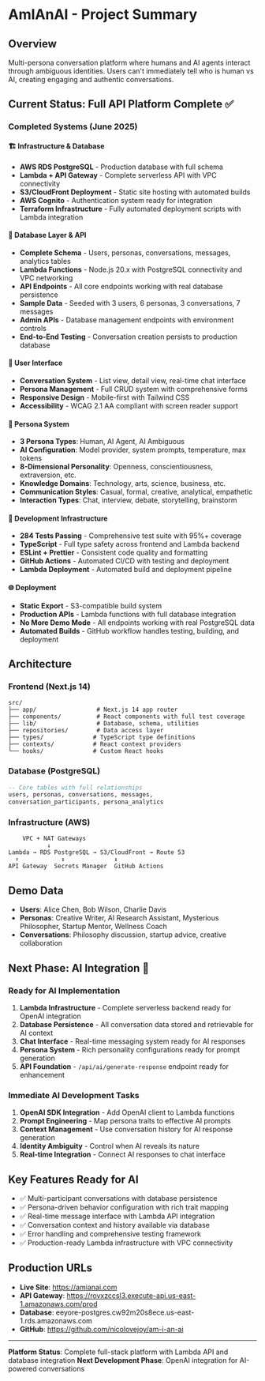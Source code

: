 # AmIAnAI - Project Summary

## Overview
Multi-persona conversation platform where humans and AI agents interact through ambiguous identities. Users can't immediately tell who is human vs AI, creating engaging and authentic conversations.

## Current Status: **Full API Platform Complete** ✅

### Completed Systems (June 2025)

#### 🏗️ **Infrastructure & Database**
- **AWS RDS PostgreSQL** - Production database with full schema
- **Lambda + API Gateway** - Complete serverless API with VPC connectivity
- **S3/CloudFront Deployment** - Static site hosting with automated builds
- **AWS Cognito** - Authentication system ready for integration
- **Terraform Infrastructure** - Fully automated deployment scripts with Lambda integration

#### 💾 **Database Layer & API**
- **Complete Schema** - Users, personas, conversations, messages, analytics tables
- **Lambda Functions** - Node.js 20.x with PostgreSQL connectivity and VPC networking
- **API Endpoints** - All core endpoints working with real database persistence
- **Sample Data** - Seeded with 3 users, 6 personas, 3 conversations, 7 messages
- **Admin APIs** - Database management endpoints with environment controls
- **End-to-End Testing** - Conversation creation persists to production database

#### 🎨 **User Interface** 
- **Conversation System** - List view, detail view, real-time chat interface
- **Persona Management** - Full CRUD system with comprehensive forms
- **Responsive Design** - Mobile-first with Tailwind CSS
- **Accessibility** - WCAG 2.1 AA compliant with screen reader support

#### 🧠 **Persona System**
- **3 Persona Types**: Human, AI Agent, AI Ambiguous
- **AI Configuration**: Model provider, system prompts, temperature, max tokens
- **8-Dimensional Personality**: Openness, conscientiousness, extraversion, etc.
- **Knowledge Domains**: Technology, arts, science, business, etc.
- **Communication Styles**: Casual, formal, creative, analytical, empathetic
- **Interaction Types**: Chat, interview, debate, storytelling, brainstorm

#### 🔧 **Development Infrastructure**
- **284 Tests Passing** - Comprehensive test suite with 95%+ coverage
- **TypeScript** - Full type safety across frontend and Lambda backend
- **ESLint + Prettier** - Consistent code quality and formatting
- **GitHub Actions** - Automated CI/CD with testing and deployment
- **Lambda Deployment** - Automated build and deployment pipeline

#### 🌐 **Deployment**
- **Static Export** - S3-compatible build system
- **Production APIs** - Lambda functions with full database integration
- **No More Demo Mode** - All endpoints working with real PostgreSQL data
- **Automated Builds** - GitHub workflow handles testing, building, and deployment

## Architecture

### Frontend (Next.js 14)
```
src/
├── app/                 # Next.js 14 app router
├── components/          # React components with full test coverage
├── lib/                 # Database, schema, utilities
├── repositories/        # Data access layer
├── types/              # TypeScript type definitions
├── contexts/           # React context providers
└── hooks/              # Custom React hooks
```

### Database (PostgreSQL)
```sql
-- Core tables with full relationships
users, personas, conversations, messages, 
conversation_participants, persona_analytics
```

### Infrastructure (AWS)
```
    VPC + NAT Gateways
           ↓
Lambda → RDS PostgreSQL → S3/CloudFront → Route 53
  ↑            ↕              ↕
API Gateway  Secrets Manager  GitHub Actions
```

## Demo Data
- **Users**: Alice Chen, Bob Wilson, Charlie Davis
- **Personas**: Creative Writer, AI Research Assistant, Mysterious Philosopher, Startup Mentor, Wellness Coach
- **Conversations**: Philosophy discussion, startup advice, creative collaboration

## Next Phase: **AI Integration** 🚀

### Ready for AI Implementation
1. **Lambda Infrastructure** - Complete serverless backend ready for OpenAI integration
2. **Database Persistence** - All conversation data stored and retrievable for AI context
3. **Chat Interface** - Real-time messaging system ready for AI responses  
4. **Persona System** - Rich personality configurations ready for prompt generation
5. **API Foundation** - `/api/ai/generate-response` endpoint ready for enhancement

### Immediate AI Development Tasks
1. **OpenAI SDK Integration** - Add OpenAI client to Lambda functions
2. **Prompt Engineering** - Map persona traits to effective AI prompts
3. **Context Management** - Use conversation history for AI response generation
4. **Identity Ambiguity** - Control when AI reveals its nature
5. **Real-time Integration** - Connect AI responses to chat interface

## Key Features Ready for AI
- ✅ Multi-participant conversations with database persistence
- ✅ Persona-driven behavior configuration with rich trait mapping
- ✅ Real-time message interface with Lambda API integration
- ✅ Conversation context and history available via database
- ✅ Error handling and comprehensive testing framework
- ✅ Production-ready Lambda infrastructure with VPC connectivity

## Production URLs
- **Live Site**: https://amianai.com
- **API Gateway**: https://rovxzccsl3.execute-api.us-east-1.amazonaws.com/prod
- **Database**: eeyore-postgres.cw92m20s8ece.us-east-1.rds.amazonaws.com
- **GitHub**: https://github.com/nicolovejoy/am-i-an-ai

---

**Platform Status**: Complete full-stack platform with Lambda API and database integration
**Next Development Phase**: OpenAI integration for AI-powered conversations